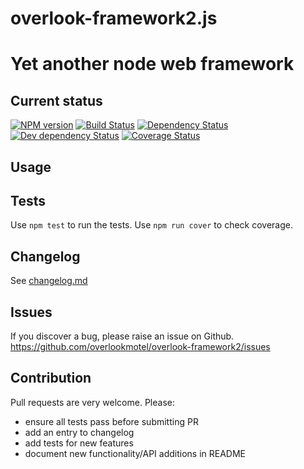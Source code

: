 # overlook-framework2.js

# Yet another node web framework

## Current status

[![NPM version](https://img.shields.io/npm/v/overlook-framework2.svg)](https://www.npmjs.com/package/overlook-framework2)
[![Build Status](https://img.shields.io/travis/overlookmotel/overlook-framework2/master.svg)](http://travis-ci.org/overlookmotel/overlook-framework2)
[![Dependency Status](https://img.shields.io/david/overlookmotel/overlook-framework2.svg)](https://david-dm.org/overlookmotel/overlook-framework2)
[![Dev dependency Status](https://img.shields.io/david/dev/overlookmotel/overlook-framework2.svg)](https://david-dm.org/overlookmotel/overlook-framework2)
[![Coverage Status](https://img.shields.io/coveralls/overlookmotel/overlook-framework2/master.svg)](https://coveralls.io/r/overlookmotel/overlook-framework2)

## Usage

## Tests

Use `npm test` to run the tests. Use `npm run cover` to check coverage.

## Changelog

See [changelog.md](https://github.com/overlookmotel/overlook-framework2/blob/master/changelog.md)

## Issues

If you discover a bug, please raise an issue on Github. https://github.com/overlookmotel/overlook-framework2/issues

## Contribution

Pull requests are very welcome. Please:

* ensure all tests pass before submitting PR
* add an entry to changelog
* add tests for new features
* document new functionality/API additions in README
